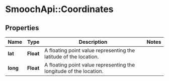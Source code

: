 # SmoochApi::Coordinates

## Properties
Name | Type | Description | Notes
------------ | ------------- | ------------- | -------------
**lat** | **Float** | A floating point value representing the latitude of the location. | 
**long** | **Float** | A floating point value representing the longitude of the location. | 


